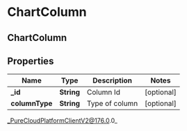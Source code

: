 # ChartColumn

## ChartColumn

## Properties

|Name | Type | Description | Notes|
|------------ | ------------- | ------------- | -------------|
| **_id** | **String** | Column Id | [optional] |
| **columnType** | **String** | Type of column | [optional] |



_PureCloudPlatformClientV2@176.0.0_
